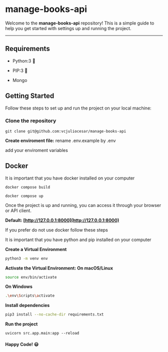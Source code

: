 # manage-books-api

 Welcome to the **manage-books-api** repository! This is a simple guide to help you get started with settings up and running the project.
___

## Requirements
 
 * Python:3 :snake:

 * PIP:3 :snake:
 
 * Mongo

 ## Getting Started


Follow these steps to set up and run the project on your local machine:

### Clone the repository

```git
git clone git@github.com:vcjuliocesar/manage-books-api
```

**Create enviroment file:** rename .env.example by .env

add your enviroment variables

## Docker

It is important that you have docker installed on your computer

```docker
docker compose build

docker compose up
```

Once the project is up and running, you can access it through your browser or API client.

**Default: [http://127.0.0.1:8000](http://127.0.0.1:8000)**

If you prefer do not use docker follow these steps

It is important that you have python and pip installed on your computer

**Create a Virtual Environment**

```sh
python3 -m venv env
```

**Activate the Virtual Environment: On macOS/Linux**

```sh
source env/bin/activate
```

**On Windows**

```sh
.\env\Scripts\activate
```

**Install dependencies**

```sh
pip3 install --no-cache-dir requirements.txt
```

**Run the project**

```
uvicorn src.app.main:app --reload
```

#### Happy Code! :smiley: